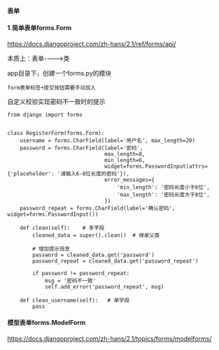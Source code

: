 #### 表单

#### 1.简单表单forms.Form

https://docs.djangoproject.com/zh-hans/2.1/ref/forms/api/

本质上：表单---->类

app目录下，创建一个forms.py的模块

```
form表单标签+提交按钮需要手动加入
```

自定义校验实现密码不一致时的提示

```
from django import forms


class RegisterForm(forms.Form):
    username = forms.CharField(label='用户名', max_length=20)
    password = forms.CharField(label='密码',
                               max_length=8,
                               min_length=6,
                               widget=forms.PasswordInput(attrs={'placeholder': '请输入6-8位长度的密码'}),
                               error_messages={
                                   'min_length': '密码长度小于6位',
                                   'max_length': '密码长度大于8位',
                               })
    password_repeat = forms.CharField(label='确认密码', widget=forms.PasswordInput())

    def clean(self):    # 多字段
        cleaned_data = super().clean()  # 继承父类

        # 增加提示信息
        password = cleaned_data.get('password')
        password_repeat = cleaned_data.get('password_repeat')

        if password != password_repeat:
            msg = '密码不一致'
            self.add_error('password_repeat', msg)
    
    def clean_username(self):   # 单字段
        pass
```

#### 模型表单forms.ModelForm

https://docs.djangoproject.com/zh-hans/2.1/topics/forms/modelforms/





